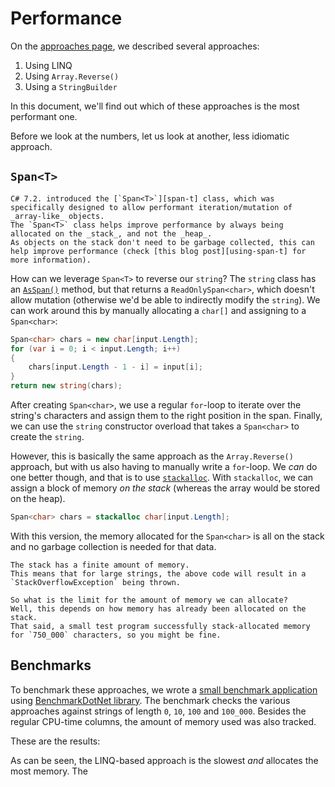# Performance

On the [approaches page][approaches], we described several approaches:

1. Using LINQ
2. Using `Array.Reverse()`
3. Using a `StringBuilder`

In this document, we'll find out which of these approaches is the most performant one.

Before we look at the numbers, let us look at another, less idiomatic approach.

## `Span<T>`

```exercism/note
C# 7.2. introduced the [`Span<T>`][span-t] class, which was specifically designed to allow performant iteration/mutation of _array-like_ objects.
The `Span<T>` class helps improve performance by always being allocated on the _stack_, and not the _heap_.
As objects on the stack don't need to be garbage collected, this can help improve performance (check [this blog post][using-span-t] for more information).
```

How can we leverage `Span<T>` to reverse our `string`?
The `string` class has an [`AsSpan()`][string-as-span] method, but that returns a `ReadOnlySpan<char>`, which doesn't allow mutation (otherwise we'd be able to indirectly modify the `string`).
We can work around this by manually allocating a `char[]` and assigning to a `Span<char>`:

```csharp
Span<char> chars = new char[input.Length];
for (var i = 0; i < input.Length; i++)
{
    chars[input.Length - 1 - i] = input[i];
}
return new string(chars);
```

After creating `Span<char>`, we use a regular `for`-loop to iterate over the string's characters and assign them to the right position in the span.
Finally, we can use the `string` constructor overload that takes a `Span<char>` to create the `string`.

However, this is basically the same approach as the `Array.Reverse()` approach, but with us also having to manually write a `for`-loop.
We _can_ do one better though, and that is to use [`stackalloc`][stackalloc].
With `stackalloc`, we can assign a block of memory _on the stack_ (whereas the array would be stored on the heap).

```csharp
Span<char> chars = stackalloc char[input.Length];
```

With this version, the memory allocated for the `Span<char>` is all on the stack and no garbage collection is needed for that data.

```exercism/caution
The stack has a finite amount of memory.
This means that for large strings, the above code will result in a `StackOverflowException` being thrown.

So what is the limit for the amount of memory we can allocate?
Well, this depends on how memory has already been allocated on the stack.
That said, a small test program successfully stack-allocated memory for `750_000` characters, so you might be fine.
```

## Benchmarks

To benchmark these approaches, we wrote a [small benchmark application][benchmark-dotnet-project] using [BenchmarkDotNet library][benchmark-dotnet].
The benchmark checks the various approaches against strings of length `0`, `10`, `100` and `100_000`.
Besides the regular CPU-time columns, the amount of memory used was also tracked.

These are the results:

As can be seen, the LINQ-based approach is the slowest _and_ allocates the most memory.
The

[approaches]: https://exercism.org/tracks/csharp/exercises/reverse-string/approaches
[benchmark-dotnet]: https://benchmarkdotnet.org/index.html
[benchmark-dotnet-project]: https://github.com/exercism/csharp/tree/main/exercises/practice/reverse-string/.approaches/performance/benchmark
[stackalloc]: https://learn.microsoft.com/en-us/dotnet/csharp/language-reference/operators/stackalloc
[using-span-t]: https://learn.microsoft.com/en-us/archive/msdn-magazine/2018/january/csharp-all-about-span-exploring-a-new-net-mainstay
[span-t]: https://learn.microsoft.com/en-us/dotnet/api/system.span-1?view=net-6.0
[string-as-span]: https://learn.microsoft.com/en-us/dotnet/api/system.memoryextensions.asspan?view=net-6.0#system-memoryextensions-asspan(system-string)
